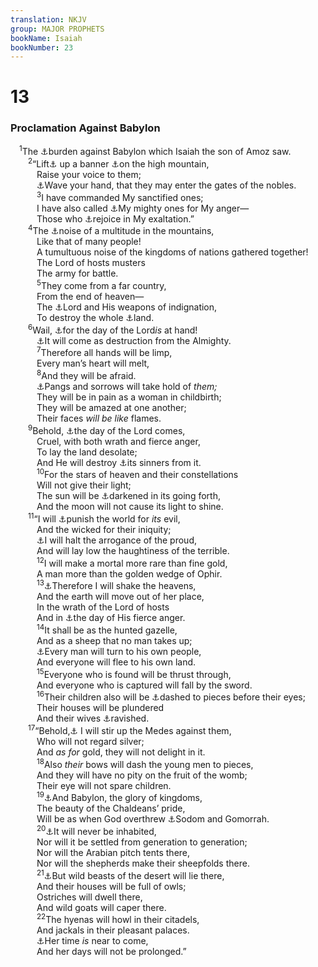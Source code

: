 ```yaml
---
translation: NKJV
group: MAJOR PROPHETS
bookName: Isaiah 
bookNumber: 23
---
```


<div class="title"><h1>13</h1><h3>Proclamation Against Babylon</h3></div>
<span class="verse es_13_1"> <sup>1</sup>The <a data-toggle="tooltip" data-placement="bottom" title="Jer. 50; 51; Matt. 1:11; Rev. 14:8">⚓</a>burden against Babylon which Isaiah the son of Amoz saw.<br/></span>
<span class="verse es_13_2">  <sup>2</sup>“Lift<a data-toggle="tooltip" data-placement="bottom" title="Is. 18:3">⚓</a> up a banner <a data-toggle="tooltip" data-placement="bottom" title="Jer. 51:25">⚓</a>on the high mountain,<br/>   Raise your voice to them;<br/>   <a data-toggle="tooltip" data-placement="bottom" title="Is. 10:32">⚓</a>Wave your hand, that they may enter the gates of the nobles.<br/></span>
<span class="verse es_13_3">   <sup>3</sup>I have commanded My sanctified ones;<br/>   I have also called <a data-toggle="tooltip" data-placement="bottom" title="Joel 3:11">⚓</a>My mighty ones for My anger—<br/>   Those who <a data-toggle="tooltip" data-placement="bottom" title="Ps. 149:2">⚓</a>rejoice in My exaltation.”<br/></span>
<span class="verse es_13_4">  <sup>4</sup>The <a data-toggle="tooltip" data-placement="bottom" title="Is. 17:12; Joel 3:14">⚓</a>noise of a multitude in the mountains,<br/>   Like that of many people!<br/>   A tumultuous noise of the kingdoms of nations gathered together!<br/>   The Lord of hosts musters<br/>   The army for battle.<br/></span>
<span class="verse es_13_5">   <sup>5</sup>They come from a far country,<br/>   From the end of heaven—<br/>   The <a data-toggle="tooltip" data-placement="bottom" title="Is. 42:13">⚓</a>Lord and His weapons of indignation,<br/>   To destroy the whole <a data-toggle="tooltip" data-placement="bottom" title="Is. 24:1; 34:2">⚓</a>land.<br/></span>
<span class="verse es_13_6">  <sup>6</sup>Wail, <a data-toggle="tooltip" data-placement="bottom" title="Is. 2:12; Ezek. 30:3; Amos 5:18; Zeph. 1:7; Rev. 6:17">⚓</a>for the day of the Lord<i>is</i> at hand!<br/>   <a data-toggle="tooltip" data-placement="bottom" title="Is. 10:25; Job 31:23; Joel 1:15">⚓</a>It will come as destruction from the Almighty.<br/></span>
<span class="verse es_13_7">   <sup>7</sup>Therefore all hands will be limp,<br/>   Every man’s heart will melt,<br/></span>
<span class="verse es_13_8">   <sup>8</sup>And they will be afraid.<br/>   <a data-toggle="tooltip" data-placement="bottom" title="Ps. 48:6">⚓</a>Pangs and sorrows will take hold of <i>them;</i><br/>   They will be in pain as a woman in childbirth;<br/>   They will be amazed at one another;<br/>   Their faces <i>will</i> <i>be</i> <i>like</i> flames.<br/></span>
<span class="verse es_13_9">  <sup>9</sup>Behold, <a data-toggle="tooltip" data-placement="bottom" title="Mal. 4:1">⚓</a>the day of the Lord comes,<br/>   Cruel, with both wrath and fierce anger,<br/>   To lay the land desolate;<br/>   And He will destroy <a data-toggle="tooltip" data-placement="bottom" title="Ps. 104:35; Prov. 2:22">⚓</a>its sinners from it.<br/></span>
<span class="verse es_13_10">   <sup>10</sup>For the stars of heaven and their constellations<br/>   Will not give their light;<br/>   The sun will be <a data-toggle="tooltip" data-placement="bottom" title="Is. 24:21–23; Ezek. 32:7; Joel 2:31; Matt. 24:29; Mark 13:24; Luke 21:25">⚓</a>darkened in its going forth,<br/>   And the moon will not cause its light to shine.<br/></span>
<span class="verse es_13_11">  <sup>11</sup>“I will <a data-toggle="tooltip" data-placement="bottom" title="Is. 26:21">⚓</a>punish the world for <i>its</i> evil,<br/>   And the wicked for their iniquity;<br/>   <a data-toggle="tooltip" data-placement="bottom" title="(Is. 2:17)">⚓</a>I will halt the arrogance of the proud,<br/>   And will lay low the haughtiness of the terrible.<br/></span>
<span class="verse es_13_12">   <sup>12</sup>I will make a mortal more rare than fine gold,<br/>   A man more than the golden wedge of Ophir.<br/></span>
<span class="verse es_13_13">   <sup>13</sup><a data-toggle="tooltip" data-placement="bottom" title="Is. 34:4; 51:6; Hag. 2:6">⚓</a>Therefore I will shake the heavens,<br/>   And the earth will move out of her place,<br/>   In the wrath of the Lord of hosts<br/>   And in <a data-toggle="tooltip" data-placement="bottom" title="Ps. 110:5; Lam. 1:12">⚓</a>the day of His fierce anger.<br/></span>
<span class="verse es_13_14">   <sup>14</sup>It shall be as the hunted gazelle,<br/>   And as a sheep that no man takes up;<br/>   <a data-toggle="tooltip" data-placement="bottom" title="Jer. 50:16; 51:9">⚓</a>Every man will turn to his own people,<br/>   And everyone will flee to his own land.<br/></span>
<span class="verse es_13_15">   <sup>15</sup>Everyone who is found will be thrust through,<br/>   And everyone who is captured will fall by the sword.<br/></span>
<span class="verse es_13_16">   <sup>16</sup>Their children also will be <a data-toggle="tooltip" data-placement="bottom" title="Ps. 137:8, 9; Is. 13:18; 14:21; Hos. 10:14; Nah. 3:10">⚓</a>dashed to pieces before their eyes;<br/>   Their houses will be plundered<br/>   And their wives <a data-toggle="tooltip" data-placement="bottom" title="Zech. 14:2">⚓</a>ravished.<br/></span>
<span class="verse es_13_17">  <sup>17</sup>“Behold,<a data-toggle="tooltip" data-placement="bottom" title="Is. 21:2; Jer. 51:11, 28; Dan. 5:28, 31">⚓</a> I will stir up the Medes against them,<br/>   Who will not regard silver;<br/>   And <i>as</i> <i>for</i> gold, they will not delight in it.<br/></span>
<span class="verse es_13_18">   <sup>18</sup>Also <i>their</i> bows will dash the young men to pieces,<br/>   And they will have no pity on the fruit of the womb;<br/>   Their eye will not spare children.<br/></span>
<span class="verse es_13_19">   <sup>19</sup><a data-toggle="tooltip" data-placement="bottom" title="Is. 14:4; Dan. 4:30; Rev. 18:11–16, 19, 21">⚓</a>And Babylon, the glory of kingdoms,<br/>   The beauty of the Chaldeans’ pride,<br/>   Will be as when God overthrew <a data-toggle="tooltip" data-placement="bottom" title="Gen. 19:24; Deut. 29:23; Jer. 50:40; Amos 4:11">⚓</a>Sodom and Gomorrah.<br/></span>
<span class="verse es_13_20">   <sup>20</sup><a data-toggle="tooltip" data-placement="bottom" title="Jer. 50:3">⚓</a>It will never be inhabited,<br/>   Nor will it be settled from generation to generation;<br/>   Nor will the Arabian pitch tents there,<br/>   Nor will the shepherds make their sheepfolds there.<br/></span>
<span class="verse es_13_21">   <sup>21</sup><a data-toggle="tooltip" data-placement="bottom" title="Is. 34:11–15; Zeph. 2:14; Rev. 18:2">⚓</a>But wild beasts of the desert will lie there,<br/>   And their houses will be full of owls;<br/>   Ostriches will dwell there,<br/>   And wild goats will caper there.<br/></span>
<span class="verse es_13_22">   <sup>22</sup>The hyenas will howl in their citadels,<br/>   And jackals in their pleasant palaces.<br/>   <a data-toggle="tooltip" data-placement="bottom" title="Jer. 51:33">⚓</a>Her time <i>is</i> near to come,<br/>   And her days will not be prolonged.”<br/></span>
